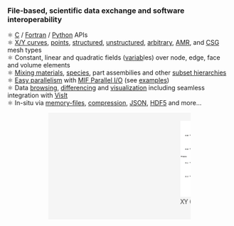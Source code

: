 <style>
</style>
### File-based, scientific data exchange and software interoperability

&#9883;&nbsp;[C] / [Fortran] / [Python] APIs<br>
&#9883;&nbsp;[X/Y curves], [points], [structured], [unstructured], [arbitrary], [AMR], and [CSG] mesh types<br>
&#9883;&nbsp;Constant, linear and quadratic fields ([v][][a][][r][][i][][ab][]les) over node, edge, face and volume elements<br>
&#9883;&nbsp;[Mixing materials], [species], part assembilies and other [subset hierarchies]<br>
&#9883;&nbsp;[Easy parallelism] with [MIF Parallel I/O] (see [examples])<br>
&#9883;&nbsp;Data [browsing], [differencing] and [visualization] including seamless integration with [VisIt]<br>
&#9883;&nbsp;In-situ via [memory-files], [compression], [JSON], [HDF5] and more...

<img src="ghpages/images/silo_objects_roll.gif" alt="Silo Objects Roll" style="display: block; margin: auto;">

[C]: https://silo.readthedocs.io/intro.html
[Fortran]: https://silo.readthedocs.io/fortran.html
[Python]: https://silo.readthedocs.io/python.html
[X/Y Curves]: https://silo.readthedocs.io/objects.html#dbputcurve
[points]: https://silo.readthedocs.io/objects.html#dbputpointmesh
[structured]: https://silo.readthedocs.io/objects.html#dbputquadmesh
[unstructured]: https://silo.readthedocs.io/objects.html#dbputucdmesh
[arbitrary]: https://silo.readthedocs.io/objects.html#dbputphzonelist
[AMR]: https://silo.readthedocs.io/subsets.html#dbmakemrgtree
[CSG]: https://silo.readthedocs.io/objects.html#dbputcsgmesh
[Mixing materials]: https://silo.readthedocs.io/objects.html#dbputmaterial
[species]: https://silo.readthedocs.io/objects.html#dbputmatspecies
[subset hierarchies]: https://silo.readthedocs.io/subsets.html
[memory-files]: https://support.hdfgroup.org/documentation/hdf5/latest/_h5_f_i_m__u_g.html
[MIF Parallel I/O]: https://www.hdfgroup.org/2017/03/mif-parallel-io-with-hdf5/
[VisIt]: https://visit.llnl.gov
[compression]: https://silo.readthedocs.io/globals.html#dbsetcompression
[HDF5]: https://www.hdfgroup.org/solutions/hdf5/
[visualization]: https://visit-sphinx-github-user-manual.readthedocs.io/en/develop/data_into_visit/SiloFormat.html?highlight=silex#
[JSON]: https://silo.readthedocs.io/json.html
[v]: https://silo.readthedocs.io/objects.html#dbputpointvar
[a]: https://silo.readthedocs.io/objects.html#dbputquadvar
[r]: https://silo.readthedocs.io/objects.html#dbputucdvar
[i]: https://silo.readthedocs.io/objects.html#dbputcsgvar
[ab]: https://silo.readthedocs.io/subsets.html#dbmakemrgtree
[Easy parallelism]: https://github.com/LLNL/Silo/blob/ab0e316442e4dd340f04af81f8cd5868b337bb97/src/silo/pmpio.h#L55
[examples]: https://github.com/LLNL/Silo/blob/ab0e316442e4dd340f04af81f8cd5868b337bb97/tests/pmpio_silo_test_mesh.c#L374
[browsing]: https://github.com/LLNL/Silo/blob/ab0e316442e4dd340f04af81f8cd5868b337bb97/tools/browser/browser.texi#L217
[differencing]: https://github.com/LLNL/Silo/blob/ab0e316442e4dd340f04af81f8cd5868b337bb97/tools/browser/browser.texi#L496
